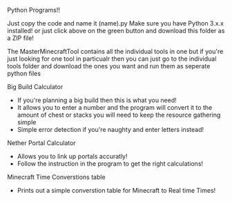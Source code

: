 Python Programs!!

Just copy the code and name it (name).py
Make sure you have Python 3.x.x installed!
or just click above on the green button and download this folder as a ZIP file!

The MasterMinecraftTool contains all the individual tools in one but if you're just looking for one tool in particualr then you can just go to the individual tools folder and download the ones you want and run them as seperate python files


Big Build Calculator
 - If you're planning a big build then this is what you need!
 - It allows you to enter a number and the program will convert 
   it to the amount of chest or stacks you will need to keep the resource gathering simple
 - Simple error detection if you're naughty and enter letters instead!


Nether Portal Calculator
 - Allows you to link up portals accuratly!
 - Follow the instruction in the program to get the right calculations!

Minecraft Time Converstions table
 - Prints out a simple converstion table for Minecraft to Real time Times!
